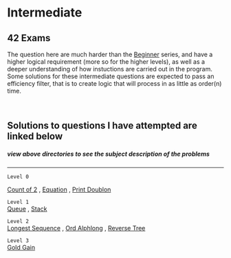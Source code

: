 # Intermediate
## 42 Exams

The question here are much harder than the [Beginner] series, and have a higher logical requirement (more so for the higher levels), as well as a deeper understanding of how instuctions are carried out in the program. Some solutions for these intermediate questions are expected to pass an efficiency filter, that is to create logic that will process in as little as order(n) time.  

<br>

## Solutions to questions I have attempted are linked below  
##### view above directories to see the subject description of the problems
---

`Level 0`  

[Count of 2] , [Equation] , [Print Doublon]  

`Level 1`  
[Queue] , [Stack]  

`Level 2`  
[Longest Sequence] , [Ord Alphlong] , [Reverse Tree]  

`Level 3`  
[Gold Gain]  



[Beginner]:  https://github.com/rpeepz/42-Exams/tree/master/Beginner "training wheels"
[Count of 2]:  https://github.com/rpeepz/42-Exams/blob/master/Intermediate/0-count_of_2/count_of_2_09:10:19.c "count"  
[Equation]:  https://github.com/rpeepz/42-Exams/blob/master/Intermediate/0-equation/equation_09:17:19.c "equate"  
[Print Doublon]: https://github.com/rpeepz/42-Exams/blob/master/Intermediate/0-print_doublon/print_doublon_11:12:19.c "doublon"  
[Queue]: https://github.com/rpeepz/42-Exams/blob/master/Intermediate/1-queue/queue_09:24:19.c "queue"  
[Stack]: https://github.com/rpeepz/42-Exams/blob/master/Intermediate/1-stack/stack_11:12:19.c "stack"  
[Longest Sequence]: https://github.com/rpeepz/42-Exams/tree/master/Intermediate/2-longest_sequence "long"  
[Ord Alphlong]: https://github.com/rpeepz/42-Exams/blob/master/Intermediate/2-ord_alphlong/ord_alphlong_11:12:19.c "sort"  
[Reverse Tree]: https://github.com/rpeepz/42-Exams/blob/master/Intermediate/2-reverse_tree/reverse_tree_09:24:19.c "reverse"  
[Gold Gain]: https://github.com/rpeepz/42-Exams/tree/master/Intermediate/3-gold_gain "gain"  
